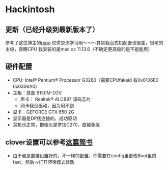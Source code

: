 # Hackintosh
## 更新（已经升级到最新版本了）
参考了这位博主的[repo](https://github.com/zqhong/b150m-icafe-hackintosh)
仅供交流学习用～～～其实我台式机配置也很差，很老的主板，奔腾CPU
我安装的是mac os 11.13.6（不确定更高级的是不是能用）
## 硬件配置
* CPU: Intel® Pentium® Processor G3260（需要CPUfakeid 有0x0106E0 0x0306A0）
* 主板：技嘉 B150M-D2V
    * 声卡： Realtek® ALC887 译码芯片
    * 网卡我没驱动，因为用不到
* 显卡：GEFORCE GTX 650 2G
* 显示器是DP线连接的，成功驱动
* 耳机也正常，摄像头是罗技C270，直接免驱
## clover设置可以参考[这篇简书](https://www.jianshu.com/p/87db37b9b448)
* 由于我是直接设置好的，不一样的配置，你需要在config里更改Boot里的fast，然后-v打开啰嗦模式修改
